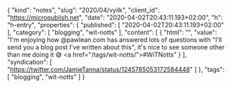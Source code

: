 {
  "kind": "notes",
  "slug": "2020/04/vyilk",
  "client_id": "https://micropublish.net",
  "date": "2020-04-02T20:43:11.193+02:00",
  "h": "h-entry",
  "properties": {
    "published": [
      "2020-04-02T20:43:11.193+02:00"
    ],
    "category": [
      "blogging",
      "wit-notts"
    ],
    "content": [
      {
        "html": "",
        "value": "I'm enjoying how @pawlean.com has answered lots of questions with \"I'll send you a blog post I've written about this\", it's nice to see someone other than me doing it 😅 <a href=\"/tags/wit-notts/\">#WiTNotts</a>"
      }
    ],
    "syndication": [
      "https://twitter.com/JamieTanna/status/1245785053172584448"
    ]
  },
  "tags": [
    "blogging",
    "wit-notts"
  ]
}
